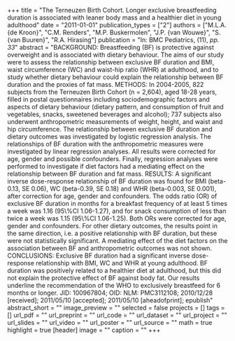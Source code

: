 +++
title = "The Terneuzen Birth Cohort. Longer exclusive breastfeeding duration is associated with leaner body mass and a healthier diet in young adulthood"
date = "2011-01-01"
publication_types = ["2"]
authors = ["M.L.A. {de Kroon}", "C.M. Renders", "M.P. Buskermolen", "J.P. {van Wouwe}", "S. {van Buuren}", "R.A. Hirasing"]
publication = "In: BMC Pediatrics, (11), _pp. 33_"
abstract = "BACKGROUND: Breastfeeding (BF) is protective against overweight and is associated with dietary behaviour. The aims of our study were to assess the relationship between exclusive BF duration and BMI, waist circumference (WC) and waist-hip ratio (WHR) at adulthood, and to study whether dietary behaviour could explain the relationship between BF duration and the proxies of fat mass. METHODS: In 2004-2005, 822 subjects from the Terneuzen Birth Cohort (n = 2,604), aged 18-28 years, filled in postal questionnaires including sociodemographic factors and aspects of dietary behaviour (dietary pattern, and consumption of fruit and vegetables, snacks, sweetened beverages and alcohol); 737 subjects also underwent anthropometric measurements of weight, height, and waist and hip circumference. The relationship between exclusive BF duration and dietary outcomes was investigated by logistic regression analysis. The relationships of BF duration with the anthropometric measures were investigated by linear regression analyses. All results were corrected for age, gender and possible confounders. Finally, regression analyses were performed to investigate if diet factors had a mediating effect on the relationship between BF duration and fat mass. RESULTS: A significant inverse dose-response relationship of BF duration was found for BMI (beta-0.13, SE 0.06), WC (beta-0.39, SE 0.18) and WHR (beta-0.003, SE 0.001), after correction for age, gender and confounders. The odds ratio (OR) of exclusive BF duration in months for a breakfast frequency of at least 5 times a week was 1.16 (95\\%CI 1.06-1.27), and for snack consumption of less than twice a week was 1.15 (95\\%CI 1.06-1.25). Both ORs were corrected for age, gender and confounders. For other dietary outcomes, the results point in the same direction, i.e. a positive relationship with BF duration, but these were not statistically significant. A mediating effect of the diet factors on the association between BF and anthropometric outcomes was not shown. CONCLUSIONS: Exclusive BF duration had a significant inverse dose-response relationship with BMI, WC and WHR at young adulthood. BF duration was positively related to a healthier diet at adulthood, but this did not explain the protective effect of BF against body fat. Our results underline the recommendation of the WHO to exclusively breastfeed for 6 months or longer. JID: 100967804; OID: NLM: PMC3112108; 2010/12/28 [received]; 2011/05/10 [accepted]; 2011/05/10 [aheadofprint]; epublish"
abstract_short = ""
image_preview = ""
selected = false
projects = []
tags = []
url_pdf = ""
url_preprint = ""
url_code = ""
url_dataset = ""
url_project = ""
url_slides = ""
url_video = ""
url_poster = ""
url_source = ""
math = true
highlight = true
[header]
image = ""
caption = ""
+++
